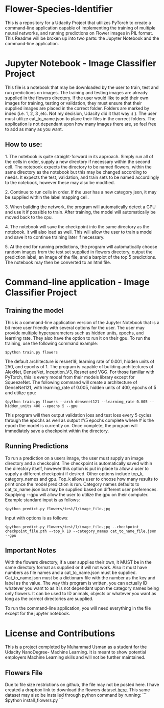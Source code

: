 # Flower-Species-Identifier
This is a repository for a Udacity Project that utilizes PyTorch to create a command-line application capable of implementing the training of multiple neural networks, and running predictions on Flower images in PIL format. This Readme will be broken up into two parts: the Jupyter Notebook and the command-line application.

<h1>Jupyter Notebook - Image Classifier Project</h1>
This file is a notebook that may be downloaded by the user to train, test and run predictions on images. The training and testing images are already supplied in the flowers directory. If the user would like to add their own images for training, testing or validation, they must ensure that their supplied images are placed in the correct folder. Folders are marked by index (i.e. 1, 2, 3 ,etc. Not my decision, Udacity did it that way :(   ). The user must utilize cat_to_name.json to place their files in the correct folders. The application is not dependant upon how many images there are, so feel free to add as many as you want. 

<h2>How to use:</h2>
<p>1. The notebook is quite straight-forward in its approach. Simply run all of the cells in order, supply a new directory if necessary within the second cell. The notebook expects the directory to be named flowers, within the same directory as the notebook but this may be changed according to needs. It expects the test, validation, and train sets to be named accordingly to the notebook, however these may also be modified.</p>
<p>2. Continue to run cells in order. If the user has a new category json, it may be supplied within the label mapping cell.
<p>3. When building the network, the program will automatically detect a GPU and use it if possible to train. After training, the model will automatically be moved back to the cpu.</p>
<p>4. The notebook will save the checkpoint into the same directory as the notebook. It will also load as well. This will allow the user to train a model and save it to continue training later if necessary.</p>
<p>5. At the end for running predictions, the program will automatically choose random images from the test set supplied in flowers directory, output the prediction label, an image of the file, and a barplot of the top 5 predictions. The notebook may then be converted to an html file.</p> 


<h1> Command-line application - Image Classifier Project </h1>

<h2>Training the model</h2>
This is a command-line application version of the Jupyter Notebook that is a bit more user friendly with several options for the user. The user may provide multiple hyperparameters such as hidden units, epochs, and learning rate. They also have the option to run it on their gpu. To run the training, use the following command example:

```
$python train.py flowers
```

The default architecture is resnet18, learning rate of 0.001, hidden units of 250, and epochs of 1. The program is capable of building architectures of AlexNet, DenseNet, Inception_V3, Resnet and VGG. For those familiar with PyTorch, this is every model from their models library except for SqueezeNet. The following command will create a architecture of DenseNet121, with learning_rate of 0.005, hidden units of 400, epochs of 5 and utilize gpu:

```
$python train.py flowers --arch densenet121 --learning_rate 0.005 --hidden_units 400 --epochs 5 --gpu
```

This program will then output validation loss and test loss every 5 cycles through the epochs as well as output #/5 epochs complete where # is the epoch the model is currently on. Once complete, the program will immediately save a checkpoint within the directory.

<h2>Running Predictions</h2>
To run a prediction on a users image, the user must supply an image directory and a checkopint. The checkpoint is automatically saved within the directory itself, however this option is put in place to allow a user to supply a different checkpoint if desired. Other options include top_k, category_names and gpu. Top_k allows user to choose how many results to print once the model prediction is run. Category names defaults to cat_to_name.json but may be supplied based on different user preferences. Supplying --gpu will allow the user to utilize the gpu on their computer. Example standard input is as follows:

```
$python predict.py flowers/test/1/image_file.jpg
```

Input with options is as follows:

```
$python predict.py flowers/test/1/image_file.jpg --checkpoint checkpoint_file.pth --top_k 10 --category_names cat_to_name_file.json --gpu
```
<h2>Important Notes</h2>
With the flowers directory, if a user supplies their own, it MUST be in the same directory format as supplied or it will not work. Also it must have numbers as file names and a cat_to_name.json must be supplied. Cat_to_name.json must be a dictionary file with the number as the key and label as the value. The way this program is written, you can actually ID whatever you want to as it is not dependant upon the category names being only flowers. It can be used to ID animals, objects or whatever you want as long as the correct directories are supplied.

To run the command-line application, you will need everything in the file except for the jupyter notebook.


<h1>License and Contributions</h1>
This is a project completed by Muhammad Usman as a student for the Udacity NanoDegree- Machine Learning. It is meant to show potential employers Machine Learning skills and will not be further maintained. 

<h2>Flowers File</h2>
Due to file size restrictions on github, the file may not be posted here. I have created a dropbox link to download the flowers dataset <a href='https://www.dropbox.com/sh/j44m1lu8nfb7hf2/AABLzHhZS34DrPVyZgjlgYUKa?dl=0'>here</a>. This same dataset may also be installed through python command by running:
```
$python install_flowers.py
```
